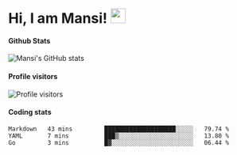 # Hi, I am Mansi! <img src="https://user-images.githubusercontent.com/1303154/88677602-1635ba80-d120-11ea-84d8-d263ba5fc3c0.gif" width="30px">

#### Github Stats

![Mansi's GitHub stats](https://github-readme-stats.vercel.app/api?username=mansikulkarni96&theme=tokyonight&count_private=true&show_icons=true&hide=contribs)

#### Profile visitors

![Profile visitors](https://visitor-badge.glitch.me/badge?page_id=page.id&left_color=grey&right_color=blue)

#### Coding stats

<!--START_SECTION:waka-->
```text
Markdown   43 mins         ████████████████████░░░░░   79.74 % 
YAML       7 mins          ███▒░░░░░░░░░░░░░░░░░░░░░   13.80 % 
Go         3 mins          █▓░░░░░░░░░░░░░░░░░░░░░░░   06.44 % 
```
<!--END_SECTION:waka-->
